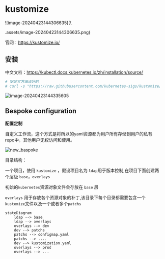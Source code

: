 # kustomize

![image-20240423144306635](\

.assets/image-20240423144306635.png)

官网：https://kustomize.io/

## 安装

中文文档：https://kubectl.docs.kubernetes.io/zh/installation/source/

```bash
# 安装官方编译好的
# curl -s "https://raw.githubusercontent.com/kubernetes-sigs/kustomize/master/hack/install_kustomize.sh"  | bash
```



![image-20240423144335605](\.assets/image-20240423144335605.png)

## Bespoke configuration

**配置定制**

自定义工作流，这个方式是将所以的yaml资源都为用户所有存储到用户的私有repo中，其他用户无权访问和使用。

![new_baspoke](\.assets/new_bespoke.jpg)

目录结构：

一个项目，使用 `kustomize` ，假设项目名为 `ldap`用于版本控制,在项目下面创建两个层级 `base`，`overlays`

初始的`kubernetes`资源对象文件会存放在 `base` 层

`overlays` 用于存放各个资源对象的补丁,该目录下每个目录都需要包含一个`kustomize`文件以及一个或者多个`patchs`



```mermaid
stateDiagram
    ldap --> base
    ldap --> overlays
    overlays --> dev
    dev --> patchs
    patchs --> configmap.yaml
    patchs --> ....
    dev --> kustomization.yaml
    overlays --> prod
    overlays --> ...
    
```


